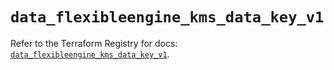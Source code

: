 # `data_flexibleengine_kms_data_key_v1`

Refer to the Terraform Registry for docs: [`data_flexibleengine_kms_data_key_v1`](https://registry.terraform.io/providers/flexibleenginecloud/flexibleengine/1.46.0/docs/data-sources/kms_data_key_v1).
